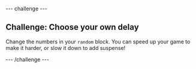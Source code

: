 \--- challenge \---

## Challenge: Choose your own delay

Change the numbers in your `random` block. You can speed up your game to make it harder, or slow it down to add suspense!

\--- /challenge \---